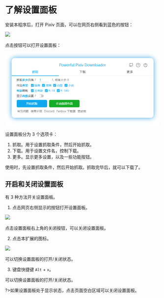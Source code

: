 # 了解设置面板

安装本程序后，打开 Pixiv 页面，可以在网页右侧看到蓝色的按钮：

![](./images/2021-11-07_192344.png)

点击按钮可以打开设置面板：

![](./images/ui-zh-0.png)

设置面板分为 3 个选项卡：

1. 抓取。用于设置抓取条件，然后开始抓取。
2. 下载。用于设置文件名，控制下载。
3. 更多。显示更多设置，以及一些功能按钮。

使用时，先设置抓取条件，然后开始抓取。抓取完毕后，就可以下载了。

## 开启和关闭设置面板

有 3 种方法开关设置面板。

1. 点击网页右侧显示的按钮打开设置面板。

![](./images/2021-11-07_192344.png)

点击设置面板右上角的关闭按钮，可以关闭设置面板。

2. 点击本扩展的图标。

![](./images/2019-07-29-16-54-03.png)

可以切换设置面板的打开/关闭状态。

3. 键盘快捷键 `Alt` + `x`。

可以切换设置面板的打开/关闭状态。

?>如果设置面板处于显示状态，点击页面空白区域可以关闭设置面板。
